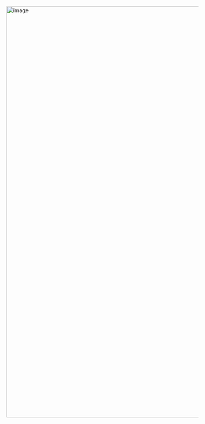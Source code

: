 <img width="1920" height="1080" alt="image" src="https://github.com/user-attachments/assets/112fd5f2-8940-4703-b944-77847e0b63a3" />

